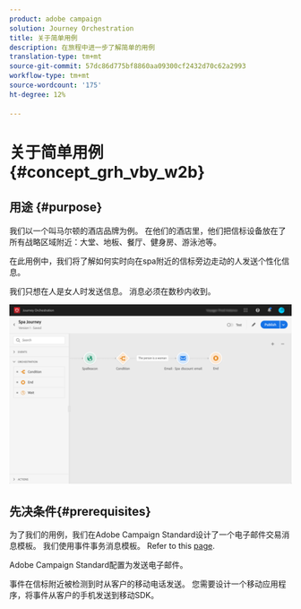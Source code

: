 ```yaml
---
product: adobe campaign
solution: Journey Orchestration
title: 关于简单用例
description: 在旅程中进一步了解简单的用例
translation-type: tm+mt
source-git-commit: 57dc86d775bf8860aa09300cf2432d70c62a2993
workflow-type: tm+mt
source-wordcount: '175'
ht-degree: 12%

---
```



# 关于简单用例{#concept_grh_vby_w2b}

## 用途 {#purpose}

我们以一个叫马尔顿的酒店品牌为例。 在他们的酒店里，他们把信标设备放在了所有战略区域附近：大堂、地板、餐厅、健身房、游泳池等。

在此用例中，我们将了解如何实时向在spa附近的信标旁边走动的人发送个性化信息。

我们只想在人是女人时发送信息。 消息必须在数秒内收到。

![](../assets/journeyuc1_16.png)

## 先决条件{#prerequisites}

为了我们的用例，我们在Adobe Campaign Standard设计了一个电子邮件交易消息模板。 我们使用事件事务消息模板。 Refer to this [page](https://docs.adobe.com/content/help/zh-Hans/campaign-standard/using/communication-channels/transactional-messaging/about-transactional-messaging.html).

Adobe Campaign Standard配置为发送电子邮件。

事件在信标附近被检测到时从客户的移动电话发送。 您需要设计一个移动应用程序，将事件从客户的手机发送到移动SDK。